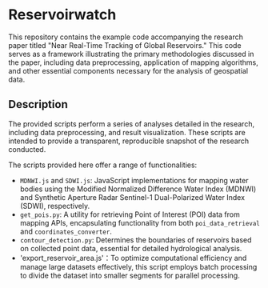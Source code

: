 # Reservoirwatch
This repository contains the example code accompanying the research paper titled "Near Real-Time Tracking of Global Reservoirs." This code serves as a framework illustrating the primary methodologies discussed in the paper, including data preprocessing, application of mapping algorithms, and other essential components necessary for the analysis of geospatial data.

## Description
The provided scripts perform a series of analyses detailed in the research, including data preprocessing, and result visualization. These scripts are intended to provide a transparent, reproducible snapshot of the research conducted.

The scripts provided here offer a range of functionalities:
- `MDNWI.js` and `SDWI.js`: JavaScript implementations for mapping water bodies using the Modified Normalized Difference Water Index (MDNWI) and Synthetic Aperture Radar Sentinel-1 Dual-Polarized Water Index (SDWI), respectively.
- `get_pois.py`: A utility for retrieving Point of Interest (POI) data from mapping APIs, encapsulating functionality from both `poi_data_retrieval` and `coordinates_converter`.
- `contour_detection.py`: Determines the boundaries of reservoirs based on collected point data, essential for detailed hydrological analysis.
- 'export_reservoir_area.js'：To optimize computational efficiency and manage large datasets effectively, this script employs batch processing to divide the dataset into smaller segments for parallel processing.


